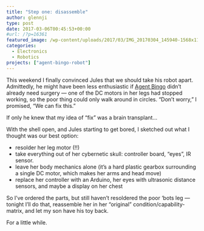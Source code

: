 ```yaml
---
title: "Step one: disassemble"
author: glennji
type: post
date: 2017-03-06T00:45:53+00:00
#url: /?p=16361
featured_image: /wp-content/uploads/2017/03/IMG_20170304_145940-1568x1176.jpg
categories:
  - Electronics
  - Robotics
projects: ["agent-bingo-robot"]
---
```

This weekend I finally convinced Jules that we should take his robot apart. Admittedly, he might have been less enthusiastic if [Agent Bingo][1] didn&#8217;t already need surgery &#8212; one of the DC motors in her legs had stopped working, so the poor thing could only walk around in circles. &#8220;Don&#8217;t worry,&#8221; I promised, &#8220;We can fix this.&#8221;

If only he knew that my idea of &#8220;fix&#8221; was a brain transplant&#8230;

With the shell open, and Jules starting to get bored, I sketched out what I thought was our best option:

  * resolder her leg motor (!!)
  * take everything out of her cybernetic skull: controller board, &#8220;eyes&#8221;, IR sensor.
  * leave her body mechanics alone (it&#8217;s a hard plastic gearbox surrounding a single DC motor, which makes her arms and head move)
  * replace her controller with an Arduino, her eyes with ultrasonic distance sensors, and maybe a display on her chest

So I&#8217;ve ordered the parts, but still haven&#8217;t resoldered the poor &#8216;bots leg &#8212; tonight I&#8217;ll do that, reassemble her in her &#8220;original&#8221; condition/capability-matrix, and let my son have his toy back.

For a little while.

[1]: /projects/agent-bingo-robot/
